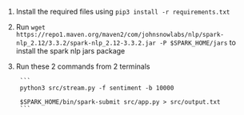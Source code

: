 1. Install the required files using `pip3 install -r requirements.txt`

2. Run `wget https://repo1.maven.org/maven2/com/johnsnowlabs/nlp/spark-nlp_2.12/3.3.2/spark-nlp_2.12-3.3.2.jar -P $SPARK_HOME/jars` to install the spark nlp jars package

3. Run these 2 commands from 2 terminals

        ```
        python3 src/stream.py -f sentiment -b 10000
        
        $SPARK_HOME/bin/spark-submit src/app.py > src/output.txt
        ```
